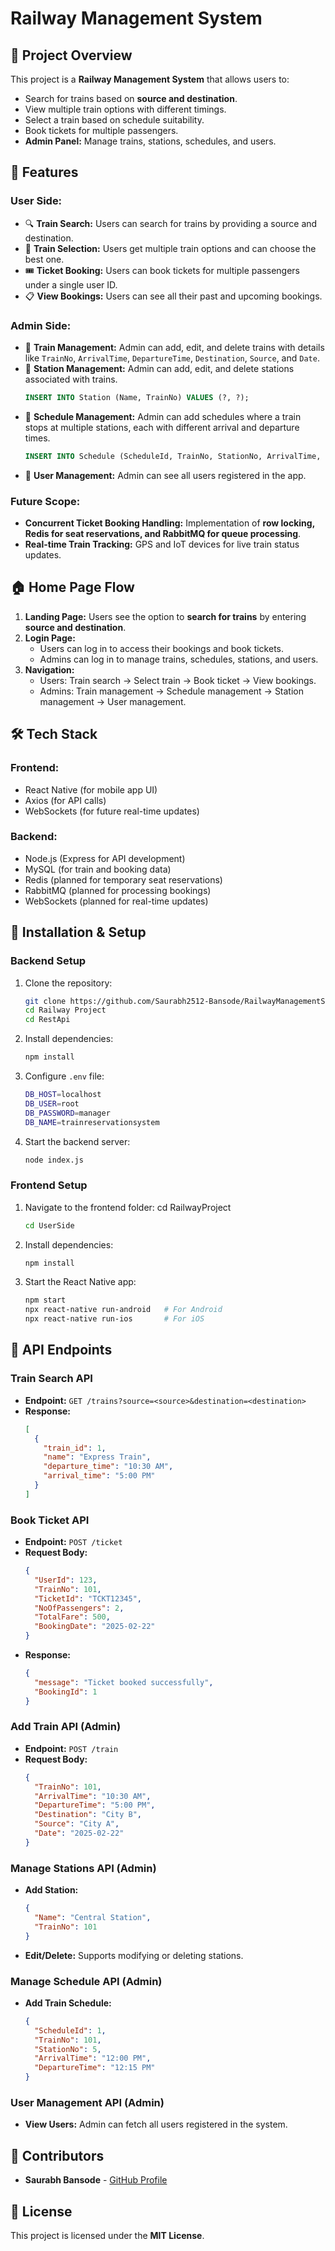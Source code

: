 # Railway Management System

## 🚆 Project Overview

This project is a **Railway Management System** that allows users to:

- Search for trains based on **source and destination**.
- View multiple train options with different timings.
- Select a train based on schedule suitability.
- Book tickets for multiple passengers.
- **Admin Panel:** Manage trains, stations, schedules, and users.

## 📌 Features

### **User Side:**

- 🔍 **Train Search:** Users can search for trains by providing a source and destination.
- 🚉 **Train Selection:** Users get multiple train options and can choose the best one.
- 🎟 **Ticket Booking:** Users can book tickets for multiple passengers under a single user ID.
- 📋 **View Bookings:** Users can see all their past and upcoming bookings.

### **Admin Side:**

- 🚆 **Train Management:** Admin can add, edit, and delete trains with details like `TrainNo`, `ArrivalTime`, `DepartureTime`, `Destination`, `Source`, and `Date`.
- 🚉 **Station Management:** Admin can add, edit, and delete stations associated with trains.
  ```sql
  INSERT INTO Station (Name, TrainNo) VALUES (?, ?);
  ```
- 📅 **Schedule Management:** Admin can add schedules where a train stops at multiple stations, each with different arrival and departure times.
  ```sql
  INSERT INTO Schedule (ScheduleId, TrainNo, StationNo, ArrivalTime, DepartureTime) VALUES (?, ?, ?, ?, ?);
  ```
- 👥 **User Management:** Admin can see all users registered in the app.

### **Future Scope:**

- **Concurrent Ticket Booking Handling:** Implementation of **row locking, Redis for seat reservations, and RabbitMQ for queue processing**.
- **Real-time Train Tracking:** GPS and IoT devices for live train status updates.

## 🏠 Home Page Flow

1. **Landing Page:** Users see the option to **search for trains** by entering **source and destination**.
2. **Login Page:**
   - Users can log in to access their bookings and book tickets.
   - Admins can log in to manage trains, schedules, stations, and users.
3. **Navigation:**
   - Users: Train search → Select train → Book ticket → View bookings.
   - Admins: Train management → Schedule management → Station management → User management.

## 🛠 Tech Stack

### **Frontend:**

- React Native (for mobile app UI)
- Axios (for API calls)
- WebSockets (for future real-time updates)

### **Backend:**

- Node.js (Express for API development)
- MySQL (for train and booking data)
- Redis (planned for temporary seat reservations)
- RabbitMQ (planned for processing bookings)
- WebSockets (planned for real-time updates)

## 🚀 Installation & Setup

### **Backend Setup**

1. Clone the repository:
   ```sh
   git clone https://github.com/Saurabh2512-Bansode/RailwayManagementSystem.git
   cd Railway Project
   cd RestApi
   ```
2. Install dependencies:
   ```sh
   npm install
   ```
3. Configure `.env` file:
   ```sh
   DB_HOST=localhost
   DB_USER=root
   DB_PASSWORD=manager
   DB_NAME=trainreservationsystem
   ```
4. Start the backend server:
   ```sh
   node index.js
   ```

### **Frontend Setup**

1. Navigate to the frontend folder:
   cd RailwayProject
   ```sh
   cd UserSide
   ```
2. Install dependencies:
   ```sh
   npm install
   ```
3. Start the React Native app:
   ```sh
   npm start 
   npx react-native run-android   # For Android
   npx react-native run-ios       # For iOS
   ```

## 📡 API Endpoints

### **Train Search API**

- **Endpoint:** `GET /trains?source=<source>&destination=<destination>`
- **Response:**
  ```json
  [
    {
      "train_id": 1,
      "name": "Express Train",
      "departure_time": "10:30 AM",
      "arrival_time": "5:00 PM"
    }
  ]
  ```

### **Book Ticket API**

- **Endpoint:** `POST /ticket`
- **Request Body:**
  ```json
  {
    "UserId": 123,
    "TrainNo": 101,
    "TicketId": "TCKT12345",
    "NoOfPassengers": 2,
    "TotalFare": 500,
    "BookingDate": "2025-02-22"
  }
  ```
- **Response:**
  ```json
  {
    "message": "Ticket booked successfully",
    "BookingId": 1
  }
  ```

### **Add Train API (Admin)**

- **Endpoint:** `POST /train`
- **Request Body:**
  ```json
  {
    "TrainNo": 101,
    "ArrivalTime": "10:30 AM",
    "DepartureTime": "5:00 PM",
    "Destination": "City B",
    "Source": "City A",
    "Date": "2025-02-22"
  }
  ```

### **Manage Stations API (Admin)**

- **Add Station:**
  ```json
  {
    "Name": "Central Station",
    "TrainNo": 101
  }
  ```
- **Edit/Delete:** Supports modifying or deleting stations.

### **Manage Schedule API (Admin)**

- **Add Train Schedule:**
  ```json
  {
    "ScheduleId": 1,
    "TrainNo": 101,
    "StationNo": 5,
    "ArrivalTime": "12:00 PM",
    "DepartureTime": "12:15 PM"
  }
  ```

### **User Management API (Admin)**

- **View Users:** Admin can fetch all users registered in the system.

## 👥 Contributors

- **Saurabh Bansode** - [GitHub Profile](https://github.com/Saurabh2512-Bansode/RailwayManagementSystem.git)

## 📜 License

This project is licensed under the **MIT License**.

